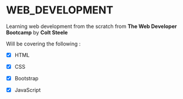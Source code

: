 # WEB_DEVELOPMENT
Learning web development from the scratch from __The Web Developer Bootcamp__ by __Colt Steele__

Will be covering the following :
- [x] HTML
- [x] CSS
- [x] Bootstrap
- [x] JavaScript

